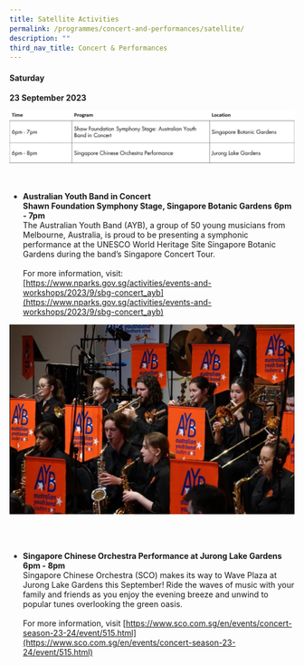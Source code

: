 ```yaml
---
title: Satellite Activities
permalink: /programmes/concert-and-performances/satellite/
description: ""
third_nav_title: Concert & Performances
---
```

#### Saturday
**23 September 2023**

![Concerts &amp; Performances at satellite locations](/images/c&amp;p_sat%20of.jpg)

<br>

* **Australian Youth Band in Concert** <br>
**Shawn Foundation Symphony Stage, Singapore Botanic Gardens**
**6pm - 7pm** <br>
The Australian Youth Band (AYB), a group of 50 young musicians from Melbourne, Australia, is proud to be presenting a symphonic performance at the UNESCO World Heritage Site Singapore Botanic Gardens during the band’s Singapore Concert Tour. 
<br><br> For more information, visit: [https://www.nparks.gov.sg/activities/events-and-workshops/2023/9/sbg-concert_ayb](https://www.nparks.gov.sg/activities/events-and-workshops/2023/9/sbg-concert_ayb)

![Australian Youth Band](/images/australian%20youth%20band.PNG)

<br>
<br>

* **Singapore Chinese Orchestra Performance at Jurong Lake Gardens** <br>
**6pm - 8pm** <br> 
Singapore Chinese Orchestra (SCO) makes its way to Wave Plaza at Jurong Lake Gardens this September! Ride the waves of music with your family and friends as you enjoy the evening breeze and unwind to popular tunes overlooking the green oasis. <br>
<br> For more information, visit [https://www.sco.com.sg/en/events/concert-season-23-24/event/515.html](https://www.sco.com.sg/en/events/concert-season-23-24/event/515.html)

<br>